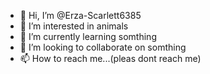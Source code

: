 - 👋 Hi, I’m @Erza-Scarlett6385
- 👀 I’m interested in animals
- 🌱 I’m currently learning somthing
- 💞️ I’m looking to collaborate on somthing
- 📫 How to reach me...(pleas dont reach me)

<!---
Erza-Scarlett6385/Erza-Scarlett6385 is a ✨ special ✨ repository because its `README.md` (this file) appears on your GitHub profile.
You can click the Preview link to take a look at your changes.
--->
